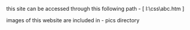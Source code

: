 this site can be accessed through this following path - [ I:\css\abc.htm ]

images of this website are included in - pics directory
